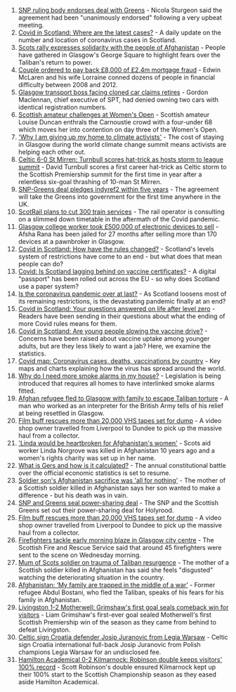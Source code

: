 1. [SNP ruling body endorses deal with Greens](https://www.bbc.co.uk/news/uk-scotland-58293047) - Nicola Sturgeon said the agreement had been "unanimously endorsed" following a very upbeat meeting.
2. [Covid in Scotland: Where are the latest cases?](https://www.bbc.co.uk/news/uk-scotland-53511877) - A daily update on the number and location of coronavirus cases in Scotland.
3. [Scots rally expresses solidarity with the people of Afghanistan](https://www.bbc.co.uk/news/uk-scotland-glasgow-west-58291723) - People have gathered in Glasgow's George Square to highlight fears over the Taliban's return to power.
4. [Couple ordered to pay back £8,000 of £2.4m mortgage fraud](https://www.bbc.co.uk/news/uk-scotland-glasgow-west-58287331) - Edwin McLaren and his wife Lorraine conned dozens of people in financial difficulty between 2008 and 2012.
5. [Glasgow transport boss facing cloned car claims retires](https://www.bbc.co.uk/news/uk-scotland-glasgow-west-58288290) - Gordon Maclennan, chief executive of SPT, had denied owning two cars with identical registration numbers.
6. [Scottish amateur challenges at Women's Open](https://www.bbc.co.uk/sport/golf/58294168) - Scottish amateur Louise Duncan enthrals the Carnoustie crowd with a four-under 68 which moves her into contention on day three of the Women's Open.
7. ['Why I am giving up my home to climate activists'](https://www.bbc.co.uk/news/uk-scotland-58279470) - The cost of staying in Glasgow during the world climate change summit means activists are helping each other out.
8. [Celtic 6-0 St Mirren: Turnbull scores hat-trick as hosts storm to league summit](https://www.bbc.co.uk/sport/football/58209980) - David Turnbull scores a first career hat-trick as Celtic storm to the Scottish Premiership summit for the first time in year after a relentless six-goal thrashing of 10-man St Mirren.
9. [SNP-Greens deal pledges indyref2 within five years](https://www.bbc.co.uk/news/uk-scotland-scotland-politics-58272209) - The agreement will take the Greens into government for the first time anywhere in the UK.
10. [ScotRail plans to cut 300 train services](https://www.bbc.co.uk/news/uk-scotland-scotland-business-58279271) - The rail operator is consulting on a slimmed down timetable in the aftermath of the Covid pandemic.
11. [Glasgow college worker took £500,000 of electronic devices to sell](https://www.bbc.co.uk/news/uk-scotland-glasgow-west-58282328) - Afsha Rana has been jailed for 27 months after selling more than 170 devices at a pawnbroker in Glasgow.
12. [Covid in Scotland: How have the rules changed?](https://www.bbc.co.uk/news/uk-scotland-53166816) - Scotland's levels system of restrictions have come to an end - but what does that mean people can do?
13. [Covid: Is Scotland lagging behind on vaccine certificates?](https://www.bbc.co.uk/news/uk-scotland-57519070) - A digital "passport" has been rolled out across the EU - so why does Scotland use a paper system?
14. [Is the coronavirus pandemic over at last?](https://www.bbc.co.uk/news/uk-scotland-58112939) - As Scotland loosens most of its remaining restrictions, is the devastating pandemic finally at an end?
15. [Covid in Scotland: Your questions answered on life after level zero](https://www.bbc.co.uk/news/uk-scotland-58071989) - Readers have been sending in their questions about what the ending of more Covid rules means for them.
16. [Covid in Scotland: Are young people slowing the vaccine drive?](https://www.bbc.co.uk/news/uk-scotland-57915106) - Concerns have been raised about vaccine uptake among younger adults, but are they less likely to want a jab? Here, we examine the statistics.
17. [Covid map: Coronavirus cases, deaths, vaccinations by country](https://www.bbc.co.uk/news/world-51235105) - Key maps and charts explaining how the virus has spread around the world.
18. [Why do I need more smoke alarms in my house?](https://www.bbc.co.uk/news/uk-scotland-58268855) - Legislation is being introduced that requires all homes to have interlinked smoke alarms fitted.
19. [Afghan refugee fled to Glasgow with family to escape Taliban torture](https://www.bbc.co.uk/news/uk-scotland-58256884) - A man who worked as an interpreter for the British Army tells of his relief at being resettled in Glasgow.
20. [Film buff rescues more than 20,000 VHS tapes set for dump](https://www.bbc.co.uk/news/uk-scotland-tayside-central-58261702) - A video shop owner travelled from Liverpool to Dundee to pick up the massive haul from a collector.
21. ['Linda would be heartbroken for Afghanistan's women'](https://www.bbc.co.uk/news/uk-scotland-highlands-islands-58256706) - Scots aid worker Linda Norgrove was killed in Afghanistan 10 years ago and a women's rights charity was set up in her name.
22. [What is Gers and how is it calculated?](https://www.bbc.co.uk/news/uk-scotland-45271076) - The annual constitutional battle over the official economic statistics is set to resume.
23. [Soldier son's Afghanistan sacrifice was 'all for nothing'](https://www.bbc.co.uk/news/uk-scotland-north-east-orkney-shetland-58241459) - The mother of a Scottish soldier killed in Afghanistan says her son wanted to make a difference - but his death was in vain.
24. [SNP and Greens seal power-sharing deal](https://www.bbc.co.uk/news/uk-scotland-58281867) - The SNP and the Scottish Greens set out their power-sharing deal for Holyrood.
25. [Film buff rescues more than 20,000 VHS tapes set for dump](https://www.bbc.co.uk/news/uk-scotland-tayside-central-58273051) - A video shop owner travelled from Liverpool to Dundee to pick up the massive haul from a collector.
26. [Firefighters tackle early morning blaze in Glasgow city centre](https://www.bbc.co.uk/news/uk-scotland-58255126) - The Scottish Fire and Rescue Service said that around 45 firefighters were sent to the scene on Wednesday morning.
27. [Mum of Scots soldier on trauma of Taliban resurgence](https://www.bbc.co.uk/news/uk-scotland-58247951) - The mother of a Scottish soldier killed in Afghanistan has said she feels "disgusted" watching the deteriorating situation in the country.
28. [Afghanistan: ‘My family are trapped in the middle of a war’](https://www.bbc.co.uk/news/uk-scotland-58224887) - Former refugee Abdul Bostani, who fled the Taliban, speaks of his fears for his family in Afghanistan.
29. [Livingston 1-2 Motherwell: Grimshaw's first goal seals comeback win for visitors](https://www.bbc.co.uk/sport/football/58209981) - Liam Grimshaw's first-ever goal sealed Motherwell's first Scottish Premiership win of the season as they came from behind to defeat Livingston.
30. [Celtic sign Croatia defender Josip Juranovic from Legia Warsaw](https://www.bbc.co.uk/sport/football/58292526) - Celtic sign Croatia international full-back Josip Juranovic from Polish champions Legia Warsaw for an undisclosed fee.
31. [Hamilton Academical 0-2 Kilmarnock: Robinson double keeps visitors' 100% record](https://www.bbc.co.uk/sport/football/58210073) - Scott Robinson's double ensured Kilmarnock kept up their 100% start to the Scottish Championship season as they eased aside Hamilton Academical.
